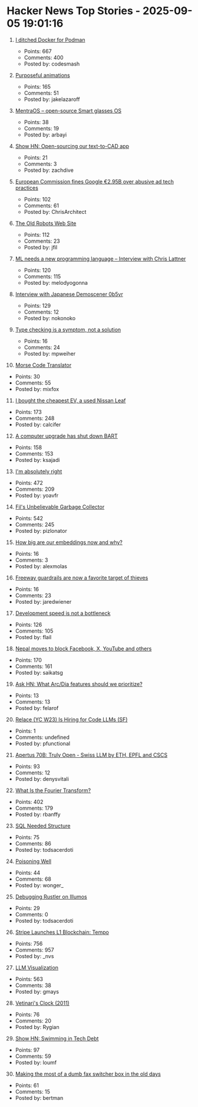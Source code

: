 # Hacker News Top Stories - 2025-09-05 19:01:16

1. [I ditched Docker for Podman](https://codesmash.dev/why-i-ditched-docker-for-podman-and-you-should-too)
   - Points: 667
   - Comments: 400
   - Posted by: codesmash

2. [Purposeful animations](https://emilkowal.ski/ui/you-dont-need-animations)
   - Points: 165
   - Comments: 51
   - Posted by: jakelazaroff

3. [MentraOS – open-source Smart glasses OS](https://github.com/Mentra-Community/MentraOS)
   - Points: 38
   - Comments: 19
   - Posted by: arbayi

4. [Show HN: Open-sourcing our text-to-CAD app](https://github.com/Adam-CAD/CADAM)
   - Points: 21
   - Comments: 3
   - Posted by: zachdive

5. [European Commission fines Google €2.95B over abusive ad tech practices](https://ec.europa.eu/commission/presscorner/detail/en/ip_25_1992)
   - Points: 102
   - Comments: 61
   - Posted by: ChrisArchitect

6. [The Old Robots Web Site](https://www.theoldrobots.com/index2.html)
   - Points: 112
   - Comments: 23
   - Posted by: jfil

7. [ML needs a new programming language – Interview with Chris Lattner](https://signalsandthreads.com/why-ml-needs-a-new-programming-language/)
   - Points: 120
   - Comments: 115
   - Posted by: melodyogonna

8. [Interview with Japanese Demoscener 0b5vr](https://6octaves.com/2025/09/interview-with-demoscener-0b5vr.html)
   - Points: 129
   - Comments: 12
   - Posted by: nokonoko

9. [Type checking is a symptom, not a solution](https://programmingsimplicity.substack.com/p/type-checking-is-a-symptom-not-a)
   - Points: 16
   - Comments: 24
   - Posted by: mpweiher

10. [Morse Code Translator](https://morse-coder.com/)
   - Points: 30
   - Comments: 55
   - Posted by: mixfox

11. [I bought the cheapest EV, a used Nissan Leaf](https://www.jeffgeerling.com/blog/2025/i-bought-cheapest-ev-used-nissan-leaf)
   - Points: 173
   - Comments: 248
   - Posted by: calcifer

12. [A computer upgrade has shut down BART](https://www.bart.gov/news/articles/2025/news20250905)
   - Points: 158
   - Comments: 153
   - Posted by: ksajadi

13. [I'm absolutely right](https://absolutelyright.lol/)
   - Points: 472
   - Comments: 209
   - Posted by: yoavfr

14. [Fil's Unbelievable Garbage Collector](https://fil-c.org/fugc)
   - Points: 542
   - Comments: 245
   - Posted by: pizlonator

15. [How big are our embeddings now and why?](https://vickiboykis.com/2025/09/01/how-big-are-our-embeddings-now-and-why/)
   - Points: 16
   - Comments: 3
   - Posted by: alexmolas

16. [Freeway guardrails are now a favorite target of thieves](https://laist.com/news/transportation/guardrails-aluminum-theft)
   - Points: 16
   - Comments: 23
   - Posted by: jaredwiener

17. [Development speed is not a bottleneck](https://pawelbrodzinski.substack.com/p/development-speed-is-not-a-bottleneck)
   - Points: 126
   - Comments: 105
   - Posted by: flail

18. [Nepal moves to block Facebook, X, YouTube and others](https://www.aljazeera.com/news/2025/9/4/nepal-moves-to-block-facebook-x-youtube-and-others)
   - Points: 170
   - Comments: 161
   - Posted by: saikatsg

19. [Ask HN: What Arc/Dia features should we prioritize?](https://github.com/browseros-ai/BrowserOS/issues/99)
   - Points: 13
   - Comments: 13
   - Posted by: felarof

20. [Relace (YC W23) Is Hiring for Code LLMs (SF)](undefined)
   - Points: 1
   - Comments: undefined
   - Posted by: pfunctional

21. [Apertus 70B: Truly Open - Swiss LLM by ETH, EPFL and CSCS](https://huggingface.co/swiss-ai/Apertus-70B-2509)
   - Points: 93
   - Comments: 12
   - Posted by: denysvitali

22. [What Is the Fourier Transform?](https://www.quantamagazine.org/what-is-the-fourier-transform-20250903/)
   - Points: 402
   - Comments: 179
   - Posted by: rbanffy

23. [SQL Needed Structure](https://www.scattered-thoughts.net/writing/sql-needed-structure/)
   - Points: 75
   - Comments: 86
   - Posted by: todsacerdoti

24. [Poisoning Well](https://heydonworks.com/article/poisoning-well/)
   - Points: 44
   - Comments: 68
   - Posted by: wonger_

25. [Debugging Rustler on Illumos](https://system-illumination.org/01-rustler.html)
   - Points: 29
   - Comments: 0
   - Posted by: todsacerdoti

26. [Stripe Launches L1 Blockchain: Tempo](https://tempo.xyz)
   - Points: 756
   - Comments: 957
   - Posted by: _nvs

27. [LLM Visualization](https://bbycroft.net/llm)
   - Points: 563
   - Comments: 38
   - Posted by: gmays

28. [Vetinari's Clock (2011)](https://www.waitingforfriday.com/?p=264)
   - Points: 76
   - Comments: 20
   - Posted by: Rygian

29. [Show HN: Swimming in Tech Debt](https://helpthisbook.com/lou-franco/swimming-in-tech-debt)
   - Points: 97
   - Comments: 59
   - Posted by: loumf

30. [Making the most of a dumb fax switcher box in the old days](https://rachelbythebay.com/w/2025/09/01/fax/)
   - Points: 61
   - Comments: 15
   - Posted by: bertman

